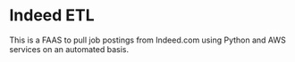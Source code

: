 # Indeed ETL
This is a FAAS to pull job postings from Indeed.com using Python and AWS services on an automated basis.
